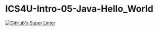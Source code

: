 # ICS4U-Intro-05-Java-Hello_World
[![GitHub's Super Linter](https://github.com/Jenoe-Balote/ICS4U-Intro-05-Java-Hello_World/workflows/GitHub's%20Super%20Linter/badge.svg)](https://github.com/<OWNER>/<REPOSITORY>/actions)
